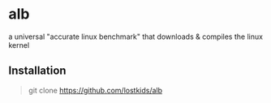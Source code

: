 # alb
a universal "accurate linux benchmark" that downloads &amp; compiles the linux kernel

## Installation

> git clone https://github.com/lostkids/alb
